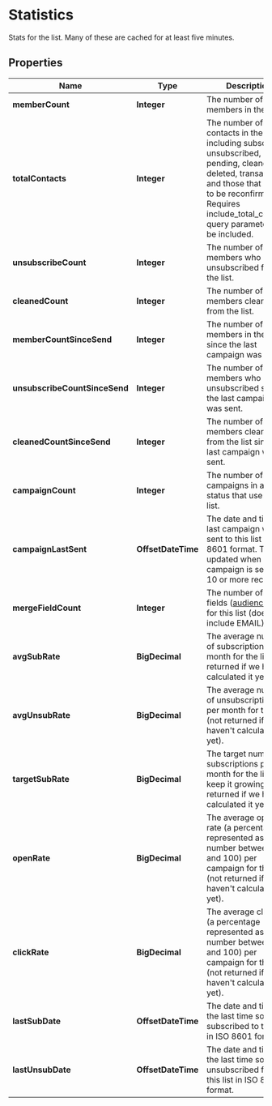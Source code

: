 

# Statistics

Stats for the list. Many of these are cached for at least five minutes.

## Properties

| Name | Type | Description | Notes |
|------------ | ------------- | ------------- | -------------|
|**memberCount** | **Integer** | The number of active members in the list. |  [optional] [readonly] |
|**totalContacts** | **Integer** | The number of contacts in the list, including subscribed, unsubscribed, pending, cleaned, deleted, transactional, and those that need to be reconfirmed. Requires include_total_contacts query parameter to be included. |  [optional] [readonly] |
|**unsubscribeCount** | **Integer** | The number of members who have unsubscribed from the list. |  [optional] [readonly] |
|**cleanedCount** | **Integer** | The number of members cleaned from the list. |  [optional] [readonly] |
|**memberCountSinceSend** | **Integer** | The number of active members in the list since the last campaign was sent. |  [optional] [readonly] |
|**unsubscribeCountSinceSend** | **Integer** | The number of members who have unsubscribed since the last campaign was sent. |  [optional] [readonly] |
|**cleanedCountSinceSend** | **Integer** | The number of members cleaned from the list since the last campaign was sent. |  [optional] [readonly] |
|**campaignCount** | **Integer** | The number of campaigns in any status that use this list. |  [optional] [readonly] |
|**campaignLastSent** | **OffsetDateTime** | The date and time the last campaign was sent to this list in ISO 8601 format. This is updated when a campaign is sent to 10 or more recipients. |  [optional] [readonly] |
|**mergeFieldCount** | **Integer** | The number of merge fields ([audience field](https://mailchimp.com/help/getting-started-with-merge-tags/)) for this list (doesn&#39;t include EMAIL). |  [optional] [readonly] |
|**avgSubRate** | **BigDecimal** | The average number of subscriptions per month for the list (not returned if we haven&#39;t calculated it yet). |  [optional] [readonly] |
|**avgUnsubRate** | **BigDecimal** | The average number of unsubscriptions per month for the list (not returned if we haven&#39;t calculated it yet). |  [optional] [readonly] |
|**targetSubRate** | **BigDecimal** | The target number of subscriptions per month for the list to keep it growing (not returned if we haven&#39;t calculated it yet). |  [optional] [readonly] |
|**openRate** | **BigDecimal** | The average open rate (a percentage represented as a number between 0 and 100) per campaign for the list (not returned if we haven&#39;t calculated it yet). |  [optional] [readonly] |
|**clickRate** | **BigDecimal** | The average click rate (a percentage represented as a number between 0 and 100) per campaign for the list (not returned if we haven&#39;t calculated it yet). |  [optional] [readonly] |
|**lastSubDate** | **OffsetDateTime** | The date and time of the last time someone subscribed to this list in ISO 8601 format. |  [optional] [readonly] |
|**lastUnsubDate** | **OffsetDateTime** | The date and time of the last time someone unsubscribed from this list in ISO 8601 format. |  [optional] [readonly] |



